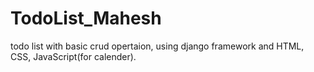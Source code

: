# TodoList_Mahesh
todo list with basic crud opertaion, using django framework and HTML, CSS, JavaScript(for calender).
